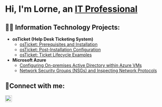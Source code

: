 <h1>Hi, I'm Lorne, an <a href="https://linkedin.com/in/Lorne">IT Professional</a></h1>

<h2>👨‍💻 Information Technology Projects:</h2>

- <b>osTicket (Help Desk Ticketing System)</b>
  - [osTicket: Prerequisites and Installation](https://github.com/blue50/osticket-prereqs)
  - [osTicket: Post-Installation Configuration](https://github.com/blue50/post-install-config)
  - [osTicket: Ticket Lifecycle Examples](https://github.com/blue50/ticket-lifecycle)
- <b>Microsoft Azure</b>
  - [Configuring On-premises Active Directory within Azure VMs](https://github.com/blue50/configure-ad)
  - [Network Security Groups (NSGs) and Inspecting Network Protocols](https://github.com/blue50/azure-network-protocols)

<h2>🤳Connect with me:</h2>

[<img align="left" alt="Josh | LinkedIn" width="22px" src="https://cdn.jsdelivr.net/npm/simple-icons@v3/icons/linkedin.svg" />][linkedin]



[linkedin]: https://linkedin.com/in/Josh







